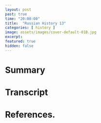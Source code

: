 ```yaml
---
layout: post
past: true
time: "20:00:00"
title:  "Russian History 13"
categories: [ history ]
image: assets/images/cover-default-01B.jpg
excerpt: 
featured: true
hidden: false
---
```


<!-- # Title brainstorm

 -->

<!-- # Exerpt

-->

# Summary

# Transcript

# References.
